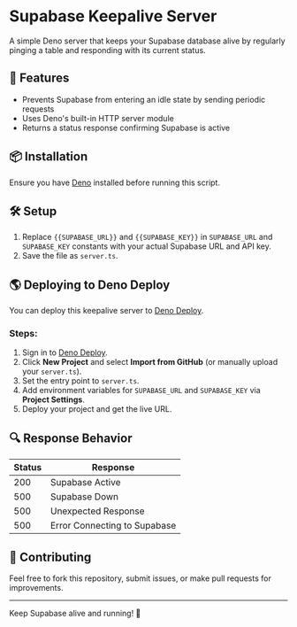 # Supabase Keepalive Server

A simple Deno server that keeps your Supabase database alive by regularly pinging a table and responding with its current status.

## 🚀 Features
- Prevents Supabase from entering an idle state by sending periodic requests
- Uses Deno's built-in HTTP server module
- Returns a status response confirming Supabase is active

## 📦 Installation

Ensure you have [Deno](https://deno.land/) installed before running this script.

## 🛠️ Setup

1. Replace `{{SUPABASE_URL}}` and `{{SUPABASE_KEY}}` in `SUPABASE_URL` and `SUPABASE_KEY` constants with your actual Supabase URL and API key.
2. Save the file as `server.ts`.

## 🌎 Deploying to Deno Deploy

You can deploy this keepalive server to [Deno Deploy](https://deno.com/deploy).

### Steps:
1. Sign in to [Deno Deploy](https://deno.com/deploy).
2. Click **New Project** and select **Import from GitHub** (or manually upload your `server.ts`).
3. Set the entry point to `server.ts`.
4. Add environment variables for `SUPABASE_URL` and `SUPABASE_KEY` via **Project Settings**.
5. Deploy your project and get the live URL.

## 🔍 Response Behavior

| Status | Response             |
|--------|----------------------|
| 200    | Supabase Active      |
| 500    | Supabase Down        |
| 500    | Unexpected Response  |
| 500    | Error Connecting to Supabase |


## 🤝 Contributing

Feel free to fork this repository, submit issues, or make pull requests for improvements.

---

Keep Supabase alive and running! 🚀
